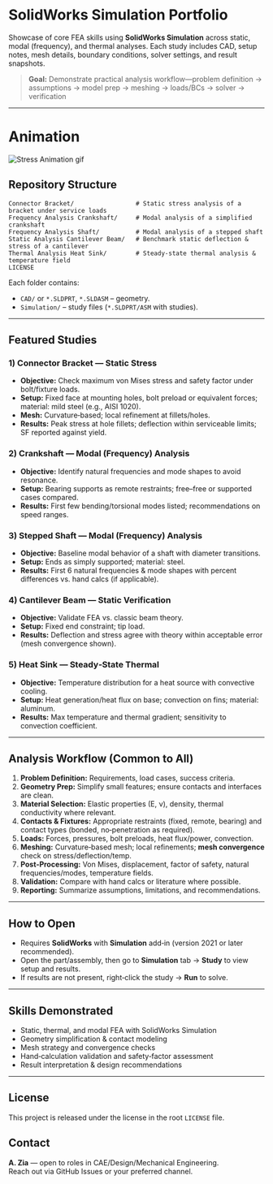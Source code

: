 # SolidWorks Simulation Portfolio

Showcase of core FEA skills using **SolidWorks Simulation** across static, modal (frequency), and thermal analyses. Each study includes CAD, setup notes, mesh details, boundary conditions, solver settings, and result snapshots.

> **Goal:** Demonstrate practical analysis workflow—problem definition → assumptions → model prep → meshing → loads/BCs → solver → verification 

---
# Animation
![Stress Animation gif](https://github.com/user-attachments/assets/8eabe372-6f06-4f32-8f23-7b7b0ce7bd48)



## Repository Structure
```
Connector Bracket/                 # Static stress analysis of a bracket under service loads
Frequency Analysis Crankshaft/     # Modal analysis of a simplified crankshaft
Frequency Analysis Shaft/          # Modal analysis of a stepped shaft
Static Analysis Cantilever Beam/   # Benchmark static deflection & stress of a cantilever
Thermal Analysis Heat Sink/        # Steady-state thermal analysis & temperature field
LICENSE
```
Each folder contains:
- `CAD/` or `*.SLDPRT`, `*.SLDASM` – geometry.
- `Simulation/` – study files (`*.SLDPRT/ASM` with studies).

---

## Featured Studies

### 1) Connector Bracket — Static Stress
- **Objective:** Check maximum von Mises stress and safety factor under bolt/fixture loads.
- **Setup:** Fixed face at mounting holes, bolt preload or equivalent forces; material: mild steel (e.g., AISI 1020).
- **Mesh:** Curvature‑based; local refinement at fillets/holes.
- **Results:** Peak stress at hole fillets; deflection within serviceable limits; SF reported against yield.

### 2) Crankshaft — Modal (Frequency) Analysis
- **Objective:** Identify natural frequencies and mode shapes to avoid resonance.
- **Setup:** Bearing supports as remote restraints; free–free or supported cases compared.
- **Results:** First few bending/torsional modes listed; recommendations on speed ranges.

### 3) Stepped Shaft — Modal (Frequency) Analysis
- **Objective:** Baseline modal behavior of a shaft with diameter transitions.
- **Setup:** Ends as simply supported; material: steel.
- **Results:** First 6 natural frequencies & mode shapes with percent differences vs. hand calcs (if applicable).

### 4) Cantilever Beam — Static Verification
- **Objective:** Validate FEA vs. classic beam theory.
- **Setup:** Fixed end constraint; tip load.
- **Results:** Deflection and stress agree with theory within acceptable error (mesh convergence shown).

### 5) Heat Sink — Steady‑State Thermal
- **Objective:** Temperature distribution for a heat source with convective cooling.
- **Setup:** Heat generation/heat flux on base; convection on fins; material: aluminum.
- **Results:** Max temperature and thermal gradient; sensitivity to convection coefficient.


---

## Analysis Workflow (Common to All)
1. **Problem Definition:** Requirements, load cases, success criteria.
2. **Geometry Prep:** Simplify small features; ensure contacts and interfaces are clean.
3. **Material Selection:** Elastic properties (E, ν), density, thermal conductivity where relevant.
4. **Contacts & Fixtures:** Appropriate restraints (fixed, remote, bearing) and contact types (bonded, no‑penetration as required).
5. **Loads:** Forces, pressures, bolt preloads, heat flux/power, convection.
6. **Meshing:** Curvature‑based mesh; local refinements; **mesh convergence** check on stress/deflection/temp.
7. **Post‑Processing:** Von Mises, displacement, factor of safety, natural frequencies/modes, temperature fields.
8. **Validation:** Compare with hand calcs or literature where possible.
9. **Reporting:** Summarize assumptions, limitations, and recommendations.

---

## How to Open
- Requires **SolidWorks** with **Simulation** add‑in (version 2021 or later recommended).
- Open the part/assembly, then go to **Simulation** tab → **Study** to view setup and results.
- If results are not present, right‑click the study → **Run** to solve.


---

## Skills Demonstrated
- Static, thermal, and modal FEA with SolidWorks Simulation  
- Geometry simplification & contact modeling  
- Mesh strategy and convergence checks  
- Hand‑calculation validation and safety‑factor assessment  
- Result interpretation & design recommendations

---

## License
This project is released under the license in the root `LICENSE` file.

## Contact
**A. Zia** — open to roles in CAE/Design/Mechanical Engineering.  
Reach out via GitHub Issues or your preferred channel.
